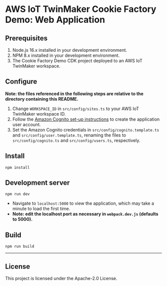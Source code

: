 # AWS IoT TwinMaker Cookie Factory Demo: Web Application

## Prerequisites

1. Node.js 16.x installed in your development environment.
2. NPM 8.x installed in your development environment.
4. The Cookie Factory Demo CDK project deployed to an AWS IoT TwinMaker workspace.

## Configure

**Note: the files referenced in the following steps are relative to the directory containing this README.**

1. Change `WORKSPACE_ID` in `src/config/sites.ts` to your AWS IoT TwinMaker workspace ID.
2. Follow the [Amazon Cognito set-up instructions](./COGNITO_SAMPLE_SETUP_CONSOLE.md) to create the application user account.
3. Set the Amazon Cognito credentials in `src/config/cognito.template.ts` and `src/config/user.template.ts`, renaming the files to `src/config/cognito.ts` and `src/config/users.ts`, respectively.

## Install

```shell
npm install
```

## Development server

```shell
npm run dev
```
- Navigate to `localhost:5000` to view the application, which may take a minute to load the first time.  
- **Note: edit the localhost port as necessary in `webpack.dev.js` (defaults to 5000).**

## Build

```shell
npm run build
```
---

## License

This project is licensed under the Apache-2.0 License.
